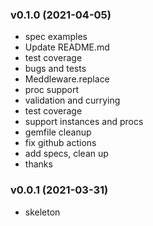 ###  v0.1.0  (2021-04-05)
- spec examples
- Update README.md
- test coverage
- bugs and tests
- Meddleware.replace
- proc support
- validation and currying
- test coverage
- support instances and procs
- gemfile cleanup
- fix github actions
- add specs, clean up
- thanks

###  v0.0.1  (2021-03-31)
- skeleton
